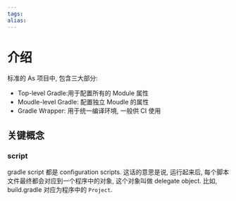 ```yaml
---
tags: 
alias:
---
```

# 介绍
标准的 As 项目中, 包含三大部分:

- Top-level Gradle:用于配置所有的 Module 属性
- Moudle-level Gradle: 配置独立 Moudle 的属性
- Gradle Wrapper: 用于统一编译环境, 一般供 CI 使用

## 关键概念

### script

gradle script 都是 configuration scripts. 这话的意思是说, 运行起来后, 每个脚本文件最终都会对应到一个程序中的对象, 这个对象叫做 delegate object. 比如, build.gradle 对应为程序中的 `Project`.

